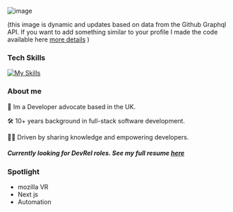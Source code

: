 ![image](https://pbs.twimg.com/profile_banners/1402918520825028611/1679581709/1080x360)

(this image is dynamic and updates based on data from the Github Graphql API. If you want to add something similar to your profile I made the code available here [more details](https://github.com/james-a-rob/dynamic-github-header) )

### Tech Skills
[![My Skills](https://skillicons.dev/icons?i=js,ts,nodejs,py,aws)](https://skillicons.dev)

### About me

🥑 Im a Developer advocate based in the UK. 

🛠️ 10+ years background in full-stack software development. 

👨‍🏫 Driven by sharing knowledge and empowering developers.


##### Currently looking for DevRel roles. See my full resume [here](https://resume.io/r/WBsfyyp9x)

### Spotlight
 - mozilla VR
 - Next js
 - Automation
